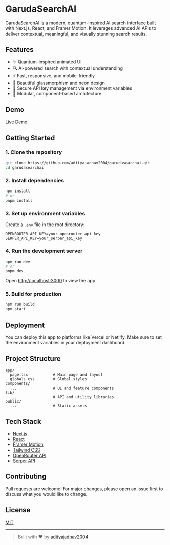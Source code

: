 # GarudaSearchAI

GarudaSearchAI is a modern, quantum-inspired AI search interface built with Next.js, React, and Framer Motion. It leverages advanced AI APIs to deliver contextual, meaningful, and visually stunning search results.

## Features

- ✨ Quantum-inspired animated UI
- 🔍 AI-powered search with contextual understanding
- ⚡ Fast, responsive, and mobile-friendly
- 🎨 Beautiful glassmorphism and neon design
- 🔑 Secure API key management via environment variables
- 🧩 Modular, component-based architecture

## Demo

[Live Demo](https://your-deployment-link.com)

## Getting Started

### 1. Clone the repository

```sh
git clone https://github.com/adityajadhav2004/garudasearchai.git
cd garudasearchai
```

### 2. Install dependencies

```sh
npm install
# or
pnpm install
```

### 3. Set up environment variables

Create a `.env` file in the root directory:

```
OPENROUTER_API_KEY=your_openrouter_api_key
SERPER_API_KEY=your_serper_api_key
```

### 4. Run the development server

```sh
npm run dev
# or
pnpm dev
```

Open [http://localhost:3000](http://localhost:3000) to view the app.

### 5. Build for production

```sh
npm run build
npm start
```

## Deployment

You can deploy this app to platforms like Vercel or Netlify. Make sure to set the environment variables in your deployment dashboard.

## Project Structure

```
app/
  page.tsx           # Main page and layout
  globals.css        # Global styles
components/
  ...                # UI and feature components
lib/
  ...                # API and utility libraries
public/
  ...                # Static assets
```

## Tech Stack

- [Next.js](https://nextjs.org/)
- [React](https://react.dev/)
- [Framer Motion](https://www.framer.com/motion/)
- [Tailwind CSS](https://tailwindcss.com/)
- [OpenRouter API](https://openrouter.ai/)
- [Serper API](https://serper.dev/)

## Contributing

Pull requests are welcome! For major changes, please open an issue first to discuss what you would like to change.

## License

[MIT](LICENSE)

---

> Built with ❤️ by [adityajadhav2004](https://github.com/adityajadhav2004)
